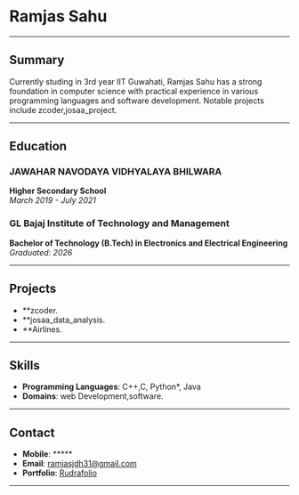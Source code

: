 # Ramjas Sahu

---

## Summary
Currently studing in 3rd year IIT Guwahati, Ramjas Sahu has a strong foundation in computer science with practical experience in various programming languages and software development. Notable projects include zcoder,josaa_project.

---



## Education

### JAWAHAR NAVODAYA VIDHYALAYA BHILWARA
**Higher Secondary School**  
*March 2019 - July 2021*

### GL Bajaj Institute of Technology and Management
**Bachelor of Technology (B.Tech) in Electronics and Electrical Engineering**  
*Graduated: 2026*

---

## Projects

- **zcoder.
- **josaa_data_analysis.
- **Airlines.

---

## Skills

- **Programming Languages**: C++,C, Python*, Java
- **Domains**: web Development,software.

---



## Contact

- **Mobile**: *****
- **Email**: [ramjasjdh31@gmail.com](mailto:ramjasjdh31@gmail.com)
- **Portfolio**: [Rudrafolio](https://github.io/ramjassahu)

---


